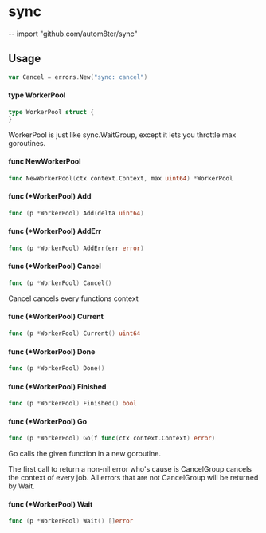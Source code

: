 # sync
--
    import "github.com/autom8ter/sync"


## Usage

```go
var Cancel = errors.New("sync: cancel")
```

#### type WorkerPool

```go
type WorkerPool struct {
}
```

WorkerPool is just like sync.WaitGroup, except it lets you throttle max
goroutines.

#### func  NewWorkerPool

```go
func NewWorkerPool(ctx context.Context, max uint64) *WorkerPool
```

#### func (*WorkerPool) Add

```go
func (p *WorkerPool) Add(delta uint64)
```

#### func (*WorkerPool) AddErr

```go
func (p *WorkerPool) AddErr(err error)
```

#### func (*WorkerPool) Cancel

```go
func (p *WorkerPool) Cancel()
```
Cancel cancels every functions context

#### func (*WorkerPool) Current

```go
func (p *WorkerPool) Current() uint64
```

#### func (*WorkerPool) Done

```go
func (p *WorkerPool) Done()
```

#### func (*WorkerPool) Finished

```go
func (p *WorkerPool) Finished() bool
```

#### func (*WorkerPool) Go

```go
func (p *WorkerPool) Go(f func(ctx context.Context) error)
```
Go calls the given function in a new goroutine.

The first call to return a non-nil error who's cause is CancelGroup cancels the
context of every job. All errors that are not CancelGroup will be returned by
Wait.

#### func (*WorkerPool) Wait

```go
func (p *WorkerPool) Wait() []error
```
